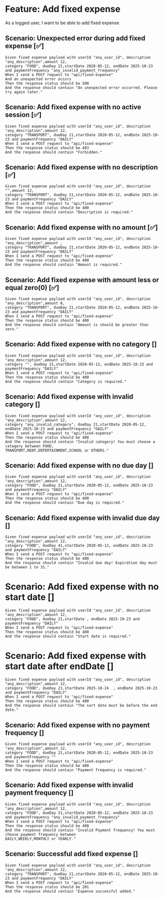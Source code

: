 # Feature: Add fixed expense

As a logged user,
I want to be able to add fixed expense

## Scenario: Unexpected error during add fixed expense [✅]

    Given fixed expense payload with userId "any_user_id", description "any_description",amount 12, 
    category "FOOD", dueDay 21,startDate 2020-05-12, endDate 2025-10-23 and paymentFrequency "any_invalid_payment_frequency"
    When I send a POST request to "api/fixed-expense"
    And an unexpected error occurs
    Then the response status should be 500
    And the response should contain "An unexpected error occurred. Please try again later."

## Scenario: Add fixed expense with no active session [✅]

    Given fixed expense payload with userId "any_user_id", description "any_description",amount 12,
    category "TRANSPORT", dueDay 21,startDate 2020-05-12, endDate 2025-10-23 and paymentFrequency "DAILY"
    When I send a POST request to "api/fixed-expense"
    Then the response status should be 403
    And the response should contain "Forbidden."

## Scenario: Add fixed expense with no description [✅]

    Given fixed expense payload with userId "any_user_id", description "",amount 12, 
    category "TRANSPORT", dueDay 21,startDate 2020-05-12, endDate 2025-10-23 and paymentFrequency "DAILY"
    When I send a POST request to "api/fixed-expense"
    Then the response status should be 400
    And the response should contain "Description is required."

## Scenario: Add fixed expense with no amount [✅]

    Given fixed expense payload with userId "any_user_id", description "any_description",amount , 
    category "TRANSPORT", dueDay 21,startDate 2020-05-12, endDate 2025-10-23 and paymentFrequency "DAILY"
    When I send a POST request to "api/fixed-expense"
    Then the response status should be 400
    And the response should contain "Amount is required."

## Scenario: Add fixed expense with amount less or equal zero(0)  [✅]

    Given fixed expense payload with userId "any_user_id", description "any_description",amount 0, 
    category "TRANSPORT", dueDay 21,startDate 2020-05-12, endDate 2025-10-23 and paymentFrequency "DAILY"
    When I send a POST request to "api/fixed-expense"
    Then the response status should be 400
    And the response should contain "Amount is should be greater than zero."

## Scenario: Add fixed expense with no category []

    Given fixed expense payload with userId "any_user_id", description "any_description",amount 12, 
    category "", dueDay 21,startDate 2020-05-12, endDate 2025-10-23 and paymentFrequency "DAILY"
    When I send a POST request to "api/fixed-expense"
    Then the response status should be 400
    And the response should contain "Category is required."

## Scenario: Add fixed expense with invalid category []

    Given fixed expense payload with userId "any_user_id", description "any_description",amount 12, 
    category "any_invalid_category", dueDay 21,startDate 2020-05-12, endDate 2025-10-23 and paymentFrequency "DAILY"
    When I send a POST request to "api/fixed-expense"
    Then the response status should be 400
    And the response should contain "Invalid category! You must choose a category between FOOD,
    TRANSPORT,RENT,ENTERTAINMENT,SCHOOL or OTHERS."

## Scenario: Add fixed expense with no due day []

    Given fixed expense payload with userId "any_user_id", description "any_description",amount 12, 
    category "FOOD", dueDay 21,startDate 2020-05-12, endDate 2025-10-23 and paymentFrequency "DAILY"
    When I send a POST request to "api/fixed-expense"
    Then the response status should be 400
    And the response should contain "Due day is required."

## Scenario: Add fixed expense with invalid due day []

    Given fixed expense payload with userId "any_user_id", description "any_description",amount 12, 
    category "FOOD", dueDay 41,startDate 2020-05-12, endDate 2025-10-23 and paymentFrequency "DAILY"
    When I send a POST request to "api/fixed-expense"
    Then the response status should be 400
    And the response should contain "Invalid due day! Expiration day must be between 1 to 31."

# Scenario: Add fixed expense with no start date []

    Given fixed expense payload with userId "any_user_id", description "any_description",amount 12, 
    category "FOOD", dueDay 21,startDate , endDate 2025-10-23 and paymentFrequency "DAILY"
    When I send a POST request to "api/fixed-expense"
    Then the response status should be 400
    And the response should contain "Start date is required."

# Scenario: Add fixed expense with start date after endDate []

    Given fixed expense payload with userId "any_user_id", description "any_description",amount 12, 
    category "FOOD", dueDay 21,startDate 2025-10-24  , endDate 2025-10-23 and paymentFrequency "DAILY"
    When I send a POST request to "api/fixed-expense"
    Then the response status should be 400
    And the response should contain "The sart date must be before the end date."

## Scenario: Add fixed expense with no payment frequency []

    Given fixed expense payload with userId "any_user_id", description "any_description",amount 12, 
    category "FOOD", dueDay 21,startDate 2020-05-12, endDate 2025-10-23 and paymentFrequency ""
    When I send a POST request to "api/fixed-expense"
    Then the response status should be 400
    And the response should contain "Payment frequency is required."

## Scenario: Add fixed expense with invalid payment frequency []

    Given fixed expense payload with userId "any_user_id", description "any_description",amount 12, 
    category "FOOD", dueDay 21,startDate 2020-05-12, endDate 2025-10-23 and paymentFrequency "any_invalid_payment_frequency"
    When I send a POST request to "api/fixed-expense"
    Then the response status should be 400
    And the response should contain "Invalid Payment frequency! You must choose payment frequency between 
    DAILY,WEEKLY,MONTHLY or YEARLY."

## Scenario: Successful add fixed expense  []

    Given fixed expense payload with userId "any_user_id", description "any_description",amount 12, 
    category "TRANSPORT", dueDay 21,startDate 2020-05-12, endDate 2025-10-23 and paymentFrequency "DAILY"
    When I send a POST request to "api/fixed-expense"
    Then the response status should be 201
    And the response should contain "Expense successful added."
